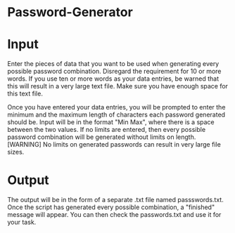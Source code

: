 # Password-Generator

# Input
Enter the pieces of data that you want to be used when generating every possible password combination. Disregard the requirement for 10 or more words. If you use ten or more words as your data entries, be warned that this will result in a very large text file. Make sure you have enough space for this text file.

Once you have entered your data entries, you will be prompted to enter the minimum and the maximum length of characters each password generated should be. Input will be in the format "Min Max", where there is a space between the two values. If no limits are entered, then every possible password combination will be generated without limits on length. [WARNING] No limits on generated passwords can result in very large file sizes. 

# Output
The output will be in the form of a separate .txt file named passswords.txt. Once the script has generated every possible combination, a "finished" message will appear. You can then check the passwords.txt and use it for your task.
